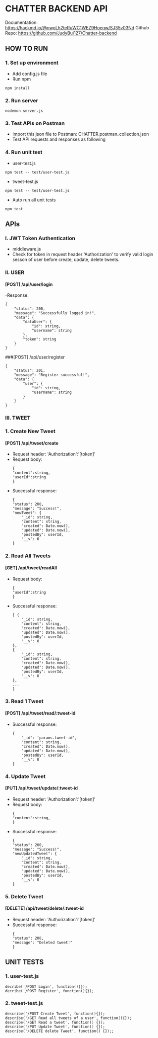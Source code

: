 # CHATTER BACKEND API
Documentation: https://hackmd.io/@nwoLh2teRuWC1WEZ9Hoeqw/SJ35v03Nd
Github Repo: https://github.com/JudyBui127/Chatter-backend
## HOW TO RUN
### 1. Set up environment
- Add config.js file
- Run npm
``` 
npm install
```
### 2. Run server
```
nodemon server.js
```
### 3. Test APIs on Postman
- Import this json file to Postman: CHATTER.postman_collection.json
- Test API requests and responses as following 
### 4. Run unit test
- user-test.js
``` 
npm test -- test/user-test.js
```
- tweet-test.js
```
npm test -- test/user-test.js
```
- Auto run all unit tests
```
npm test
```
## APIs
### I. JWT Token Authentication
- middleware.js
- Check for token in request header 'Authorization' to verify valid login sesson of user before create, update, delete tweets.

### II. USER
####    [POST] /api/user/login
-Response:
``` 
{
    "status": 200,
    "message": "Successfully logged in!",
    "data": {
        "dataUser": {
            "id": string,
            "username": string
        },
        "token": string
    }
} 
```
###[POST] /api/user/register
```
{
    "status": 201,
    "message": "Register successful!",
    "data": {
        "user": {
            "id": string,
            "username": string
        }
    }
}
```

### III. TWEET
### 1. Create New Tweet
#### [POST] /api/tweet/create
- Request header: 'Authorization':'[token]'
- Request body:
    ```
    {
    "content":string,
    "userId":string 
    }
    ```
- Successful response:
    ```
    {
    "status": 200, 
    "message": "Success!",
    "newTweet": {
        "_id": string,
        "content": string,
        "created": Date.now(),
        "updated": Date.now(),
        "postedBy": userId,
        "__v": 0
    }
    ```
### 2. Read All Tweets
#### [GET] /api/tweet/readAll
- Request body:
    ```
   {
    "userId":string
    }
    ```
- Successful response:
    ```
   [ {
        "_id": string,
        "content": string,
        "created": Date.now(),
        "updated": Date.now(),
        "postedBy": userId,
        "__v": 0
    },
    {
        "_id": string,
        "content": string,
        "created": Date.now(),
        "updated": Date.now(),
        "postedBy": userId,
        "__v": 0
    },
    ...
    ]
    ```
### 3. Read 1 Tweet
#### [POST] /api/tweet/read/:tweet-id
- Successful response:
    ```
    {
        "_id": 'params.tweet-id',
        "content": string,
        "created": Date.now(),
        "updated": Date.now(),
        "postedBy": userId,
        "__v": 0
    }
### 4. Update Tweet
#### [PUT] /api/tweet/update/:tweet-id
- Request header: 'Authorization':'[token]'
- Request body:
    ```
    {
    "content":string,
    }
    ```
- Successful response:
    ```
    {
    "status": 200, 
    "message": "Success!",
    "newUpdatedTweet": {
        "_id": string,
        "content": string,
        "created": Date.now(),
        "updated": Date.now(),
        "postedBy": userId,
        "__v": 0
    }
    ```
### 5. Delete Tweet
#### [DELETE] /api/tweet/delete/:tweet-id
- Request header: 'Authorization':'[token]'
- Successful response:
    ```
    {
    "status": 200,
    "message": "Deleted tweet!"
    }
    ```

## UNIT TESTS
### 1. user-test.js
```
decribe('/POST Login', function(){});
decribe('/POST Register', function(){});
```

### 2. tweet-test.js

```
describe('/POST Create Tweet', function(){});
describe('/GET Read all tweets of a user', function(){});
describe('/GET Read a tweet', function() {});
describe('/PUT Update Tweet', function() {});
describe('/DELETE delete Tweet', function() {});;

